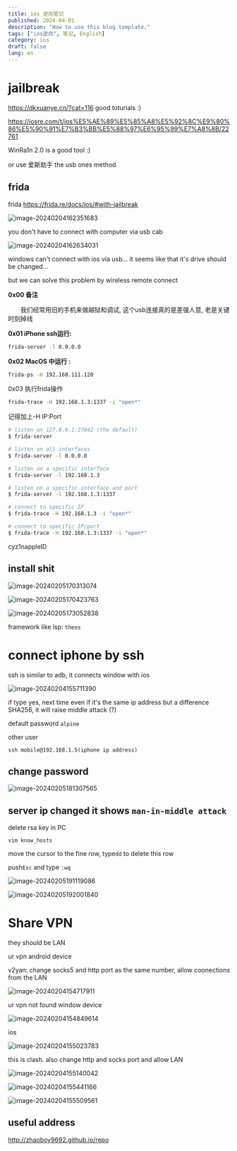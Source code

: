 ```yaml
---
title: ios 逆向笔记
published: 2024-04-01
description: "How to use this blog template."
tags: ["ios逆向", 笔记, English]
category: ios
draft: false
lang: en
---
```


# jailbreak

https://dkxuanye.cn/?cat=116 good toturials :)

https://iosre.com/t/ios%E5%AE%89%E5%85%A8%E5%92%8C%E9%80%86%E5%90%91%E7%B3%BB%E5%88%97%E6%95%99%E7%A8%8B/22761

WinRa1n 2.0 is a good tool :)

or use 爱斯助手 the usb ones method

## frida

frida https://frida.re/docs/ios/#with-jailbreak

![image-20240204162351683](ios_reverse.assets/image-20240204162351683.png)

you don't have to connect with computer via usb cab

![image-20240204162634031](ios_reverse.assets/image-20240204162634031.png)

windows can't connect with ios via usb... it seems like that it's drive should be changed...

but we can solve this problem by wireless remote connect

**0x00 备注**

  我们经常用旧的手机来做越狱和调试, 这个usb连接真的是差强人意, 老是关键时刻掉线

**0x01 iPhone ssh运行:**

```bash
frida-server -l 0.0.0.0
```

**0x02 MacOS 中运行 :**

```bash
frida-ps -H 192.168.111.120
```

0x03 执行frida操作

```bash
frida-trace -H 192.168.1.3:1337 -i "open*"
```

记得加上-H IP:Port

```bash
# listen on 127.0.0.1:27042 (the default)
$ frida-server

# listen on all interfaces
$ frida-server -l 0.0.0.0

# listen on a specific interface
$ frida-server -l 192.168.1.3

# listen on a specific interface and port
$ frida-server -l 192.168.1.3:1337

# connect to specific IP
$ frida-trace -H 192.168.1.3 -i "open*"

# connect to specific IP/port
$ frida-trace -H 192.168.1.3:1337 -i "open*"
```

cyz1nappleID

## install shit

![image-20240205170313074](ios_reverse.assets/image-20240205170313074.png)

![image-20240205170423763](ios_reverse.assets/image-20240205170423763.png)

![image-20240205173052838](ios_reverse.assets/image-20240205173052838.png)



framework like lsp: `theos`



# connect iphone by ssh

ssh is similar to adb, it connects window with ios

![image-20240204155711390](ios_reverse.assets/image-20240204155711390.png)

if type yes, next time even if it's the same ip address but a difference SHA256, it will raise middle attack (?)

default password `alpine`

other user

`ssh mobile@192.168.1.5(iphone ip address)`

## change password 

![image-20240205181307565](ios_reverse.assets/image-20240205181307565.png)

## server ip changed it shows `man-in-middle attack`

delete rsa key in PC

`vim know_hosts`

move the cursor to the fine row, type`dd` to delete this row

push`Esc` and type `:wq`

![image-20240205191119086](ios_reverse.assets/image-20240205191119086.png)

![image-20240205192001840](ios_reverse.assets/image-20240205192001840.png)

# Share VPN

they should be LAN

ur vpn android device

v2yan: change socks5 and http port as the same number, allow coonections from the LAN

![image-20240204154717911](ios_reverse.assets/image-20240204154717911.png)

ur vpn not found window device

![image-20240204154849614](ios_reverse.assets/image-20240204154849614.png)

ios

![image-20240204155023783](ios_reverse.assets/image-20240204155023783.png)

this is clash. also change http and socks port and allow LAN

![image-20240204155140042](ios_reverse.assets/image-20240204155140042.png)

![image-20240204155441166](ios_reverse.assets/image-20240204155441166.png)

![image-20240204155509561](ios_reverse.assets/image-20240204155509561.png)



## useful address

http://zhaoboy9692.github.io/repo
